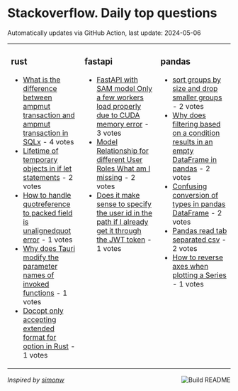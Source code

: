 # Stackoverflow. Daily top questions 

Automatically updates via GitHub Action, last update: <!-- date starts -->2024-05-06<!-- date ends -->


<table><tr><td valign="top" width="33%">

### rust
<!-- rust starts -->
* [What is the difference between ampmut transaction and ampmut transaction in SQLx](https://stackoverflow.com/questions/78434614/what-is-the-difference-between-mut-transaction-and-mut-transaction-in-sql) - 4 votes
* [Lifetime of temporary objects in if let statements](https://stackoverflow.com/questions/78437192/lifetime-of-temporary-objects-in-if-let-statements) - 2 votes
* [How to handle quotreference to packed field is unalignedquot error](https://stackoverflow.com/questions/78433259/how-to-handle-reference-to-packed-field-is-unaligned-error) - 1 votes
* [Why does Tauri modify the parameter names of invoked functions](https://stackoverflow.com/questions/78432685/why-does-tauri-modify-the-parameter-names-of-invoked-functions) - 1 votes
* [Docopt only accepting extended format for option in Rust](https://stackoverflow.com/questions/78438183/docopt-only-accepting-extended-format-for-option-in-rust) - 1 votes
<!-- rust ends -->
</td><td valign="top" width="34%">


### fastapi
<!-- fastapi starts -->
* [FastAPI with SAM model Only a few workers load properly due to CUDA memory error](https://stackoverflow.com/questions/78436711/fastapi-with-sam-model-only-a-few-workers-load-properly-due-to-cuda-memory-erro) - 3 votes
* [Model Relationship for different User Roles What am I missing](https://stackoverflow.com/questions/78432660/model-relationship-for-different-user-roles-what-am-i-missing) - 2 votes
* [Does it make sense to specify the user id in the path if I already get it through the JWT token](https://stackoverflow.com/questions/78434536/does-it-make-sense-to-specify-the-user-id-in-the-path-if-i-already-get-it-throu) - 1 votes
<!-- fastapi ends -->
</td><td valign="top" width="34%">


### pandas
<!-- pandas starts -->
* [sort groups by size and drop smaller groups](https://stackoverflow.com/questions/78433824/sort-groups-by-size-and-drop-smaller-groups) - 2 votes
* [Why does filtering based on a condition results in an empty DataFrame in pandas](https://stackoverflow.com/questions/78434699/why-does-filtering-based-on-a-condition-results-in-an-empty-dataframe-in-pandas) - 2 votes
* [Confusing conversion of types in pandas DataFrame](https://stackoverflow.com/questions/78435157/confusing-conversion-of-types-in-pandas-dataframe) - 2 votes
* [Pandas read tab separated csv](https://stackoverflow.com/questions/78431419/pandas-read-tab-separated-csv) - 2 votes
* [How to reverse axes when plotting a Series](https://stackoverflow.com/questions/78432208/how-to-reverse-axes-when-plotting-a-series) - 1 votes
<!-- pandas ends -->
</td></tr></table>

<a href="https://github.com/hp0404/hp0404/actions"><img src="https://github.com/hp0404/hp0404/workflows/Build%20README/badge.svg" align="right" alt="Build README"></a> <p>*Inspired by  [simonw](https://github.com/simonw/simonw)*</p>
